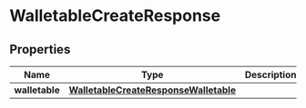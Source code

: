 

# WalletableCreateResponse


## Properties

Name | Type | Description | Notes
------------ | ------------- | ------------- | -------------
**walletable** | [**WalletableCreateResponseWalletable**](WalletableCreateResponseWalletable.md) |  | 



